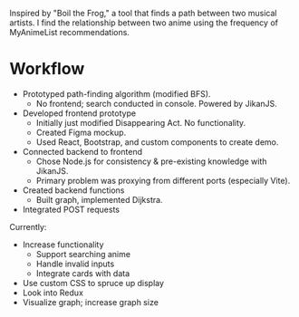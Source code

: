 Inspired by "Boil the Frog," a tool that finds a path between two musical artists. I find the relationship between two anime using the frequency of MyAnimeList recommendations.

# Workflow
- Prototyped path-finding algorithm (modified BFS).
  - No frontend; search conducted in console. Powered by JikanJS.
- Developed frontend prototype
  - Initially just modified Disappearing Act. No functionality.
  - Created Figma mockup.
  - Used React, Bootstrap, and custom components to create demo.
- Connected backend to frontend
  - Chose Node.js for consistency & pre-existing knowledge with JikanJS.
  - Primary problem was proxying from different ports (especially Vite).
- Created backend functions
  - Built graph, implemented Dijkstra.
- Integrated POST requests

Currently:
- Increase functionality
  - Support searching anime
  - Handle invalid inputs
  - Integrate cards with data
- Use custom CSS to spruce up display
- Look into Redux
- Visualize graph; increase graph size